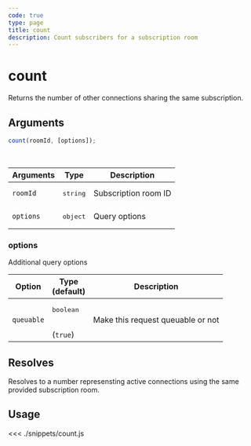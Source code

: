 ```yaml
---
code: true
type: page
title: count
description: Count subscribers for a subscription room
---
```


# count

Returns the number of other connections sharing the same subscription.

## Arguments

```javascript
count(roomId, [options]);
```

<br/>

| Arguments | Type              | Description          |
| --------- | ----------------- | -------------------- |
| `roomId`  | <pre>string</pre> | Subscription room ID |
| `options` | <pre>object</pre> | Query options        |

### options

Additional query options

| Option     | Type<br/>(default)              | Description                       |
| ---------- | ------------------------------- | --------------------------------- |
| `queuable` | <pre>boolean</pre><br/>(`true`) | Make this request queuable or not |

## Resolves

Resolves to a number represensting active connections using the same provided subscription room.

## Usage

<<< ./snippets/count.js
